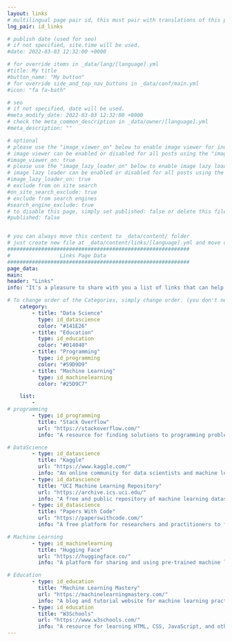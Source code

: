```yaml
---
layout: links
# multilingual page pair id, this must pair with translations of this page. (This name must be unique)
lng_pair: id_links

# publish date (used for seo)
# if not specified, site.time will be used.
#date: 2022-03-03 12:32:00 +0000

# for override items in _data/lang/[language].yml
#title: My title
#button_name: "My button"
# for override side_and_top_nav_buttons in _data/conf/main.yml
#icon: "fa fa-bath"

# seo
# if not specified, date will be used.
#meta_modify_date: 2022-03-03 12:32:00 +0000
# check the meta_common_description in _data/owner/[language].yml
#meta_description: ""

# optional
# please use the "image_viewer_on" below to enable image viewer for individual pages or posts (_posts/ or [language]/_posts folders).
# image viewer can be enabled or disabled for all posts using the "image_viewer_posts: true" setting in _data/conf/main.yml.
#image_viewer_on: true
# please use the "image_lazy_loader_on" below to enable image lazy loader for individual pages or posts (_posts/ or [language]/_posts folders).
# image lazy loader can be enabled or disabled for all posts using the "image_lazy_loader_posts: true" setting in _data/conf/main.yml.
#image_lazy_loader_on: true
# exclude from on site search
#on_site_search_exclude: true
# exclude from search engines
#search_engine_exclude: true
# to disable this page, simply set published: false or delete this file
#published: false


# you can always move this content to _data/content/ folder
# just create new file at _data/content/links/[language].yml and move content below.
###########################################################
#                Links Page Data
###########################################################
page_data:
main:
header: "Links"
info: "It's a pleasure to share with you a list of links that can help you improve your skills in machine learning, data analysis, and statistics. Please feel free to explore the available resources and choose the ones that best suit your needs."

# To change order of the Categories, simply change order. (you don't need to change list order.)
	category:
		- title: "Data Science"
		  type: id_datascience
		  color: "#141E26"
		- title: "Education"
		  type: id_education
		  color: "#014040"
		- title: "Programming"
		  type: id_programming
		  color: "#59D9D9"
		- title: "Machine Learning"
		  type: id_machinelearning
		  color: "#25D9C7"

	list:
		-
# programming
		- type: id_programming
		  title: "Stack Overflow"
		  url: "https://stackoverflow.com/"
		  info: "A resource for finding solutions to programming problems, learning new technologies, and getting help from experts."

# DataScience
		- type: id_datascience
		  title: "Kaggle"
		  url: "https://www.kaggle.com/"
		  info: "An online community for data scientists and machine learning practitioners."
		- type: id_datascience
		  title: "UCI Machine Learning Repository"
		  url: "https://archive.ics.uci.edu/"
		  info: "A free and public repository of machine learning datasets."
		- type: id_datascience
		  title: "Papers With Code"
		  url: "https://paperswithcode.com/"
		  info: "A free platform for researchers and practitioners to find and track the latest papers in Machine Learning, Deep Learning, and AI, along with their code and datasets."

# Machine Learning
		- type: id_machinelearning
		  title: "Hugging Face"
		  url: "https://huggingface.co/"
		  info: "A platform for sharing and using pre-trained machine learning models."

# Education
		- type: id_education
		  title: "Machine Learning Mastery"
		  url: "https://machinelearningmastery.com/"
		  info: "A blog and tutorial website for machine learning practitioners."
		- type: id_education
		  title: "W3Schools"
		  url: "https://www.w3schools.com/"
		  info: "A resource for learning HTML, CSS, JavaScript, and other web development languages."
---
```


